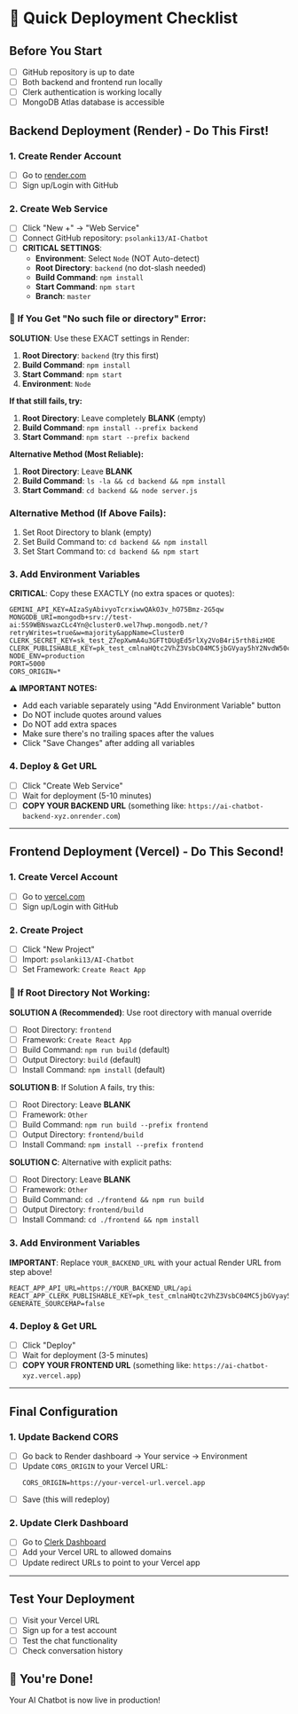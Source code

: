 # 🚀 Quick Deployment Checklist

## Before You Start
- [ ] GitHub repository is up to date
- [ ] Both backend and frontend run locally
- [ ] Clerk authentication is working locally
- [ ] MongoDB Atlas database is accessible

## Backend Deployment (Render) - Do This First!

### 1. Create Render Account
- [ ] Go to [render.com](https://render.com)
- [ ] Sign up/Login with GitHub

### 2. Create Web Service
- [ ] Click "New +" → "Web Service"
- [ ] Connect GitHub repository: `psolanki13/AI-Chatbot`
- [ ] **CRITICAL SETTINGS**:
  - **Environment**: Select `Node` (NOT Auto-detect)
  - **Root Directory**: `backend` (no dot-slash needed)
  - **Build Command**: `npm install`
  - **Start Command**: `npm start`
  - **Branch**: `master`

### 🔧 **If You Get "No such file or directory" Error:**

**SOLUTION**: Use these EXACT settings in Render:

1. **Root Directory**: `backend` (try this first)
2. **Build Command**: `npm install` 
3. **Start Command**: `npm start`
4. **Environment**: `Node`

**If that still fails, try:**
1. **Root Directory**: Leave completely **BLANK** (empty)
2. **Build Command**: `npm install --prefix backend`
3. **Start Command**: `npm start --prefix backend`

**Alternative Method (Most Reliable):**
1. **Root Directory**: Leave **BLANK**
2. **Build Command**: `ls -la && cd backend && npm install`
3. **Start Command**: `cd backend && node server.js`

### Alternative Method (If Above Fails):
1. Set Root Directory to blank (empty)
2. Set Build Command to: `cd backend && npm install`
3. Set Start Command to: `cd backend && npm start`

### 3. Add Environment Variables
**CRITICAL**: Copy these EXACTLY (no extra spaces or quotes):

```properties
GEMINI_API_KEY=AIzaSyAbivyoTcrxiwwQAkO3v_hO75Bmz-2G5qw
MONGODB_URI=mongodb+srv://test-ai:5S9WBNswazCLc4Yn@cluster0.wel7hwp.mongodb.net/?retryWrites=true&w=majority&appName=Cluster0
CLERK_SECRET_KEY=sk_test_Z7epXwmA4u3GFTtDUgEd5rlXy2VoB4ri5rth8izHOE
CLERK_PUBLISHABLE_KEY=pk_test_cmlnaHQtc2VhZ3VsbC04MC5jbGVyay5hY2NvdW50cy5kZXYk
NODE_ENV=production
PORT=5000
CORS_ORIGIN=*
```

**⚠️ IMPORTANT NOTES:**
- Add each variable separately using "Add Environment Variable" button
- Do NOT include quotes around values
- Do NOT add extra spaces
- Make sure there's no trailing spaces after the values
- Click "Save Changes" after adding all variables

### 4. Deploy & Get URL
- [ ] Click "Create Web Service"
- [ ] Wait for deployment (5-10 minutes)
- [ ] **COPY YOUR BACKEND URL** (something like: `https://ai-chatbot-backend-xyz.onrender.com`)

---

## Frontend Deployment (Vercel) - Do This Second!

### 1. Create Vercel Account
- [ ] Go to [vercel.com](https://vercel.com)
- [ ] Sign up/Login with GitHub

### 2. Create Project
- [ ] Click "New Project"
- [ ] Import: `psolanki13/AI-Chatbot`
- [ ] Set Framework: `Create React App`

### 🔧 **If Root Directory Not Working:**

**SOLUTION A (Recommended)**: Use root directory with manual override
- [ ] Root Directory: `frontend`
- [ ] Framework: `Create React App`
- [ ] Build Command: `npm run build` (default)
- [ ] Output Directory: `build` (default)
- [ ] Install Command: `npm install` (default)

**SOLUTION B**: If Solution A fails, try this:
- [ ] Root Directory: Leave **BLANK**
- [ ] Framework: `Other`
- [ ] Build Command: `npm run build --prefix frontend`
- [ ] Output Directory: `frontend/build`
- [ ] Install Command: `npm install --prefix frontend`

**SOLUTION C**: Alternative with explicit paths:
- [ ] Root Directory: Leave **BLANK**
- [ ] Framework: `Other`
- [ ] Build Command: `cd ./frontend && npm run build`
- [ ] Output Directory: `frontend/build`
- [ ] Install Command: `cd ./frontend && npm install`

### 3. Add Environment Variables
**IMPORTANT**: Replace `YOUR_BACKEND_URL` with your actual Render URL from step above!
```
REACT_APP_API_URL=https://YOUR_BACKEND_URL/api
REACT_APP_CLERK_PUBLISHABLE_KEY=pk_test_cmlnaHQtc2VhZ3VsbC04MC5jbGVyay5hY2NvdW50cy5kZXYk
GENERATE_SOURCEMAP=false
```

### 4. Deploy & Get URL
- [ ] Click "Deploy"
- [ ] Wait for deployment (3-5 minutes)
- [ ] **COPY YOUR FRONTEND URL** (something like: `https://ai-chatbot-xyz.vercel.app`)

---

## Final Configuration

### 1. Update Backend CORS
- [ ] Go back to Render dashboard → Your service → Environment
- [ ] Update `CORS_ORIGIN` to your Vercel URL:
  ```
  CORS_ORIGIN=https://your-vercel-url.vercel.app
  ```
- [ ] Save (this will redeploy)

### 2. Update Clerk Dashboard
- [ ] Go to [Clerk Dashboard](https://dashboard.clerk.com)
- [ ] Add your Vercel URL to allowed domains
- [ ] Update redirect URLs to point to your Vercel app

---

## Test Your Deployment
- [ ] Visit your Vercel URL
- [ ] Sign up for a test account
- [ ] Test the chat functionality
- [ ] Check conversation history

## 🎉 You're Done!
Your AI Chatbot is now live in production!
